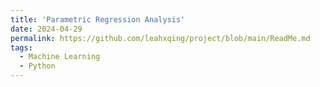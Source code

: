 ```yaml
---
title: 'Parametric Regression Analysis'
date: 2024-04-29
permalink: https://github.com/leahxqing/project/blob/main/ReadMe.md
tags:
  - Machine Learning
  - Python
---
```

